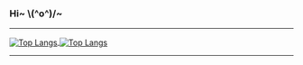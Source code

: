 ### Hi~  \\(^o^)/~

<!--
**Dieshesdog/Dieshesdog** is a ✨ _special_ ✨ repository because its `README.md` (this file) appears on your GitHub profile.

Here are some ideas to get you started:

- 🔭 I’m currently working on ...
- 🌱 I’m currently learning ...
- 👯 I’m looking to collaborate on ...
- 🤔 I’m looking for help with ...
- 💬 Ask me about ...
- 📫 How to reach me: ...
- 😄 Pronouns: ...
- ⚡ Fun fact: ...


<p align="center" >
    <img src="http://sayuri.fumiama.top/cmoe?name=DisyaPrimavera8&theme=r34"/>
</p>
  
-->

---

<div>
 
  <a href="https://github.com/DisyaPrimavera8">
    <img align="center" alt="Top Langs" src="https://github-readme-stats.vercel.app/api?username=DisyaPrimavera8&show_icons=true&include_all_commits=true&count_private=true&theme=solarized-light" />
  </a>

  <a href="https://github.com/DisyaPrimavera8">
    <img align="center" alt="Top Langs" src="https://github-readme-stats.vercel.app/api/top-langs/?username=DisyaPrimavera8&layout=compact&langs_count=8&theme=solarized-light" />
  </a>
</div>

---
<!-- <p align="center" > 
  https://github-readme-stats.vercel.app/api?username=Ice-Cirno&show_icons=true&include_all_commits=true"
<a href="https://github.com/DisyaPrimavera8">
    <img align="center" alt="Page View" src="https://badges.toozhao.com/badges/01FGAZ5J37PNJW115GMYEGDASM/blue.svg" />
</a> 
</p> -->
